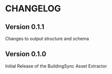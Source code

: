 # CHANGELOG

## Version 0.1.1

Changes to output structure and schema

## Version 0.1.0

Initial Release of the BuildingSync Asset Extractor
